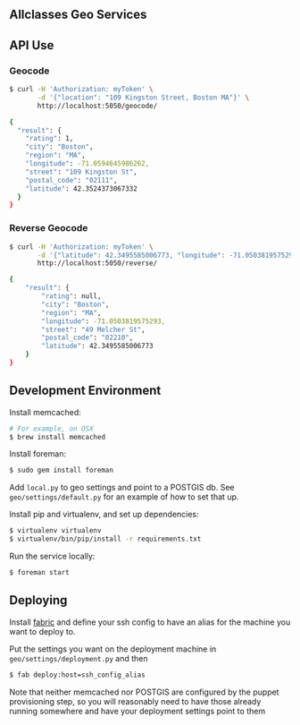 Allclasses Geo Services
-----------------------

## API Use

### Geocode

```bash
$ curl -H 'Authorization: myToken' \
       -d '{"location": "109 Kingston Street, Boston MA"}' \
       http://localhost:5050/geocode/

{
  "result": {
    "rating": 1,
    "city": "Boston",
    "region": "MA",
    "longitude": -71.0594645986262,
    "street": "109 Kingston St",
    "postal_code": "02111",
    "latitude": 42.3524373067332
  }
}
```

### Reverse Geocode

```bash
$ curl -H 'Authorization: myToken' \
       -d '{"latitude": 42.3495585006773, "longitude": -71.0503819575293}' \
       http://localhost:5050/reverse/

{
    "result": {
        "rating": null,
        "city": "Boston",
        "region": "MA",
        "longitude": -71.0503819575293,
        "street": "49 Melcher St",
        "postal_code": "02210",
        "latitude": 42.3495585006773
    }
}
```


## Development Environment

Install memcached:

```bash
# For example, on OSX
$ brew install memcached
```

Install foreman:

```bash
$ sudo gem install foreman
```

Add `local.py` to geo settings and point to a POSTGIS db.  See
`geo/settings/default.py` for an example of how to set that up.

Install pip and virtualenv, and set up dependencies:

```bash
$ virtualenv virtualenv
$ virtualenv/bin/pip/install -r requirements.txt
```

Run the service locally:

```bash
$ foreman start
```


## Deploying

Install [fabric](http://www.fabfile.org/) and define your ssh config to have
an alias for the machine you want to deploy to.

Put the settings you want on the deployment machine in `geo/settings/deployment.py`
and then

```bash
$ fab deploy:host=ssh_config_alias
```

Note that neither memcached nor POSTGIS are configured by the puppet
provisioning step, so you will reasonably need to have those already running
somewhere and have your deployment settings point to them
